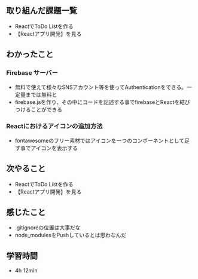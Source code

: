 ## 取り組んだ課題一覧
- ReactでToDo Listを作る
- 【Reactアプリ開発】を見る
## わかったこと
### Firebase サーバー
- 無料で使えて様々なSNSアカウント等を使ってAuthenticationをできる。一定量までは無料と
- firebase.jsを作り、その中にコードを記述する事でfirebaseとReactを結びつけることができる
### Reactにおけるアイコンの追加方法
- fontawesomeのフリー素材ではアイコンを一つのコンポーネントとして足す事でアイコンを表示する
## 次やること
- ReactでToDo Listを作る
- 【Reactアプリ開発】を見る
## 感じたこと
- .gitignoreの位置は大事だな
- node_modulesをPushしているとは思わなんだ
## 学習時間
- 4h 12min
